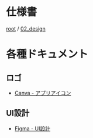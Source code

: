 # 仕様書

[root](./../../README.md) 
/ [02_design](./README.md)

# 各種ドキュメント

## ロゴ

* [Canva - アプリアイコン](https://www.canva.com/design/DAEMW46zdVc/ATqNy3JmIhv0Vexwtuq3JQ/view?utm_content=DAEMW46zdVc&utm_campaign=designshare&utm_medium=link&utm_source=publishsharelink)

## UI設計

* [Figma - UI設計](https://www.figma.com/proto/AozAk5gLXMwHic2GeEM7mF/Gran-Book---UI%E8%A8%AD%E8%A8%88?node-id=0%3A1)
